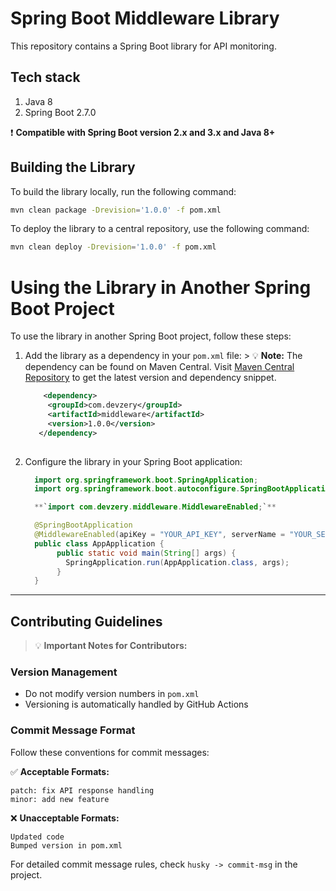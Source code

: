 # Spring Boot Middleware Library

This repository contains a Spring Boot library for API monitoring.

## Tech stack

1. Java 8
2. Spring Boot 2.7.0

❗ **Compatible with Spring Boot version 2.x and 3.x and Java 8+**

## Building the Library

To build the library locally, run the following command:

```bash
mvn clean package -Drevision='1.0.0' -f pom.xml
```

To deploy the library to a central repository, use the following command:

```bash
mvn clean deploy -Drevision='1.0.0' -f pom.xml
```

# Using the Library in Another Spring Boot Project

  To use the library in another Spring Boot project, follow these steps:

  1. Add the library as a dependency in your `pom.xml` file:
    > 💡 **Note:** The dependency can be found on Maven Central. Visit [Maven Central Repository](https://central.sonatype.com/artifact/com.devzery/middleware) to get the latest version and dependency snippet.

     ```xml
         <dependency>
          <groupId>com.devzery</groupId>
          <artifactId>middleware</artifactId>
          <version>1.0.0</version>
        </dependency>
    
  3. Configure the library in your Spring Boot application:

     ```java
       import org.springframework.boot.SpringApplication;
       import org.springframework.boot.autoconfigure.SpringBootApplication;

       **`import com.devzery.middleware.MiddlewareEnabled;`**

       @SpringBootApplication
       @MiddlewareEnabled(apiKey = "YOUR_API_KEY", serverName = "YOUR_SERVER_URL")
       public class AppApplication {
	        public static void main(String[] args) {
		      SpringApplication.run(AppApplication.class, args);
	        }
       }
---------------------------------------------------------------------------------------
## Contributing Guidelines

> 💡 **Important Notes for Contributors:**

### Version Management
- Do not modify version numbers in `pom.xml`
- Versioning is automatically handled by GitHub Actions

### Commit Message Format
Follow these conventions for commit messages:

✅ **Acceptable Formats:**
```
patch: fix API response handling
minor: add new feature
```

❌ **Unacceptable Formats:**
```
Updated code
Bumped version in pom.xml
```

For detailed commit message rules, check `husky -> commit-msg` in the project.


